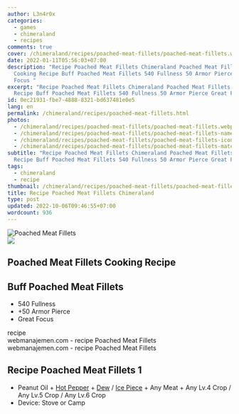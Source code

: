 ```yaml
---
author: L3n4r0x
categories:
  - games
  - chimeraland
  - recipes
comments: true
cover: /chimeraland/recipes/poached-meat-fillets/poached-meat-fillets.webp
date: 2022-01-11T05:56:03+07:00
description: "Recipe Poached Meat Fillets Chimeraland Poached Meat Fillets
  Cooking Recipe Buff Poached Meat Fillets 540 Fullness 50 Armor Pierce Great
  Focus "
excerpt: "Recipe Poached Meat Fillets Chimeraland Poached Meat Fillets Cooking
  Recipe Buff Poached Meat Fillets 540 Fullness 50 Armor Pierce Great Focus "
id: 0ec21931-fbe7-4888-8321-bd637481e0e5
lang: en
permalink: /chimeraland/recipes/poached-meat-fillets.html
photos:
  - /chimeraland/recipes/poached-meat-fillets/poached-meat-fillets.webp
  - /chimeraland/recipes/poached-meat-fillets/poached-meat-fillets-name.webp
  - /chimeraland/recipes/poached-meat-fillets/poached-meat-fillets-icon.webp
  - /chimeraland/recipes/poached-meat-fillets/poached-meat-fillets-material.webp
subtitle: "Recipe Poached Meat Fillets Chimeraland Poached Meat Fillets Cooking
  Recipe Buff Poached Meat Fillets 540 Fullness 50 Armor Pierce Great Focus "
tags:
  - chimeraland
  - recipe
thumbnail: /chimeraland/recipes/poached-meat-fillets/poached-meat-fillets.webp
title: Recipe Poached Meat Fillets Chimeraland
type: post
updated: 2022-10-06T09:46:55+07:00
wordcount: 936
---
```


<link
  rel="stylesheet"
  href="https://rawcdn.githack.com/dimaslanjaka/Web-Manajemen/870a349/css/bootstrap-5-3-0-alpha3-wrapper.css"
/>
<section id="bootstrap-wrapper">
  <div data-bs-theme="dark">
    <div class="card mb-2">
      <div class="card-body">
        <div class="row g-0">
          <div class="col-sm-4 position-relative mb-2">
            <img
              src="https://www.webmanajemen.com/chimeraland/recipes/poached-meat-fillets/poached-meat-fillets-material.webp"
              class="card-img fit-cover w-100 h-100"
              alt="Poached Meat Fillets"
              data-fancybox="true"
            />
          </div>
          <div class="col-sm-8 mb-2">
            <div class="card-body">
              <div class="d-flex flex-row align-items-center mb-3">
                <img
                  class="d-inline-block me-2"
                  src="https://www.webmanajemen.com/chimeraland/recipes/poached-meat-fillets/poached-meat-fillets-icon.webp"
                  width="auto"
                  height="auto"
                  style="vertical-align: middle"
                />
                <h2 class="fs-5">Poached Meat Fillets Cooking Recipe</h2>
              </div>
              <h2 class="card-title fs-5">Buff Poached Meat Fillets</h2>
              <div class="card-text">
                <ul>
                  <li>540 Fullness</li>
                  <li>+50 Armor Pierce</li>
                  <li>Great Focus</li>
                </ul>
              </div>
              <span class="badge rounded-pill">recipe</span>
            </div>
            <div class="card-footer text-end text-muted mt-auto">
              webmanajemen.com - recipe Poached Meat Fillets
            </div>
          </div>
        </div>
      </div>
      <div class="card-footer text-end text-muted">
        webmanajemen.com - recipe Poached Meat Fillets
      </div>
    </div>
    <div class="row mb-2">
      <div class="col-12 col-lg-6 recipe-item mb-2">
        <div class="card">
          <div class="card-body">
            <h2 class="card-title fs-5">Recipe Poached Meat Fillets 1</h2>
            <div class="card-text">
              <ul>
                <li>
                  Peanut Oil<span> + </span
                  ><a
                    class="text-decoration-none text-primary"
                    href="/chimeraland/materials/hot-pepper.html"
                    >Hot Pepper</a
                  ><span> + </span
                  ><a
                    class="text-decoration-none text-primary"
                    href="/chimeraland/materials/dew.html"
                    >Dew</a
                  ><span> / </span
                  ><a
                    class="text-decoration-none text-primary"
                    href="/chimeraland/materials/ice-piece.html"
                    >Ice Piece</a
                  ><span> + </span>Any Meat<span> + </span>Any Lv.4 Crop<span>
                    / </span
                  >Any Lv.5 Crop<span> / </span>Any Lv.6 Crop
                </li>
                <li>Device: Stove or Camp</li>
              </ul>
            </div>
          </div>
        </div>
      </div>
    </div>
  </div>
</section>